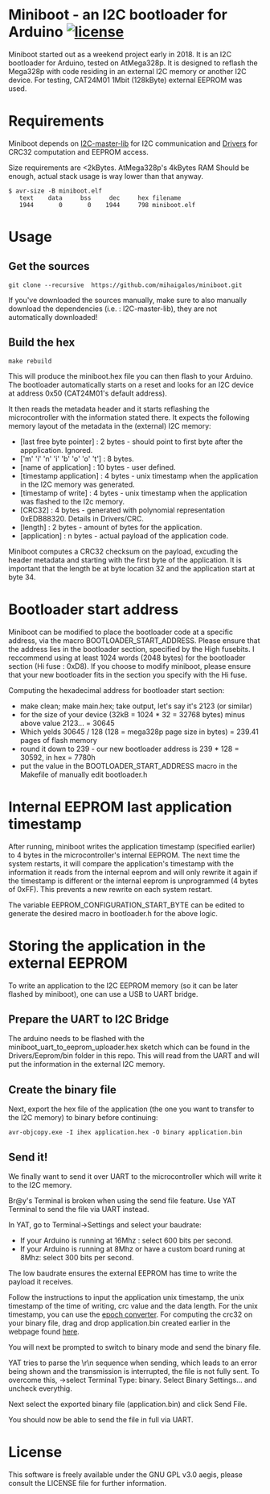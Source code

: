 # Miniboot - an I2C bootloader for Arduino [![license](https://img.shields.io/badge/license-GPLv3-brightgreen.svg)](LICENSE)

Miniboot started out as a weekend project early in 2018.
It is an I2C bootloader for Arduino, tested on AtMega328p. It is designed to reflash
the Mega328p with code residing in an external I2C memory or another I2C device. For testing,
CAT24M01 1Mbit (128kByte) external EEPROM was used.

# Requirements

Miniboot depends on [I2C-master-lib](https://github.com/g4lvanix/I2C-master-lib/) for I2C communication and [Drivers](https://github.com/mihaigalos/Drivers/) for CRC32 computation and EEPROM access.

Size requirements are <2kBytes. AtMega328p's 4kBytes RAM Should be enough, actual stack usage is way lower than that anyway.
```
$ avr-size -B miniboot.elf
   text    data     bss     dec     hex filename
   1944       0       0    1944     798 miniboot.elf
```

# Usage

## Get the sources

`git clone --recursive  https://github.com/mihaigalos/miniboot.git`

If you've downloaded the sources manually, make sure to also manually download the dependencies (i.e. : I2C-master-lib), they are not automatically downloaded!

## Build the hex
`make rebuild`

This will produce the miniboot.hex file you can then flash to your Arduino. The bootloader
automatically starts on a reset and looks for an I2C device at address 0x50 (CAT24M01's default address).

It then reads the metadata header and it starts reflashing the microcontroller with the information
stated there. It expects the following memory layout of the metadata in the (external) I2C memory:

- [last free byte pointer]          : 2 bytes - should point to first byte after the appplication. Ignored.
- ['m' 'i' 'n' 'i' 'b' 'o' 'o' 't'] : 8 bytes.
- [name of application]             : 10 bytes - user defined.
- [timestamp application]           : 4 bytes - unix timestamp when the application in the I2C memory was generated.
- [timestamp of write]              : 4 bytes - unix timestamp when the application was flashed to the I2c memory.
- [CRC32]                           : 4 bytes - generated with polynomial representation 0xEDB88320. Details in Drivers/CRC.
- [length]                          : 2 bytes - amount of bytes for the application.
- [application]                     : n bytes - actual payload of the application code.

Miniboot computes a CRC32 checksum on the payload, excuding the header metadata and starting with the first byte of
the application.
It is important that the length be at byte location 32 and the application start at byte 34.

# Bootloader start address

Miniboot can be modified to place the bootloader code at a specific address, via
the macro BOOTLOADER_START_ADDRESS. Please ensure that the address lies in the bootloader
section, specified by the High fusebits. I reccommend using at least 1024 words (2048 bytes) for
the bootloader section (Hi fuse : 0xD8). If you choose to modify miniboot, please ensure that your new bootloader
fits in the section you specify with the Hi fuse.

Computing the hexadecimal address for bootloader start section:
- make clean; make main.hex; take output, let's say it's 2123 (or similar)
- for the size of your device (32kB = 1024 * 32 = 32768 bytes) minus above value 2123... = 30645
- Which yelds 30645 / 128 (128 = mega328p page size in bytes) = 239.41 pages of flash memory
- round it down to 239 - our new bootloader address is 239 * 128 = 30592, in hex = 7780h
- put the value in the BOOTLOADER_START_ADDRESS macro in the Makefile of manually edit bootloader.h

# Internal EEPROM last application timestamp

After running, miniboot writes the application timestamp (specified earlier) to 4 bytes in the microcontroller's
internal EEPROM. The next time the system restarts, it will compare the application's timestamp with the information
it reads from the internal eeprom and will only rewrite it again if the timestamp is different or the internal eeprom
is unprogrammed (4 bytes of 0xFF). This prevents a new rewrite on each system restart.

The variable EEPROM_CONFIGURATION_START_BYTE can be edited to generate the desired macro in bootloader.h for the above logic.

# Storing the application in the external EEPROM

To write an application to the I2C EEPROM memory (so it can be later flashed by miniboot), one can use a USB to UART bridge.

## Prepare the UART to I2C Bridge

The arduino needs to be flashed with the miniboot_uart_to_eeprom_uploader.hex sketch which can be found in the Drivers/Eeprom/bin folder in this repo. This will read from the UART and will put the information in the external I2C memory.

## Create the binary file

Next, export the hex file of the application (the one you want to transfer to the I2C memory) to binary before continuing:

`avr-objcopy.exe -I ihex application.hex -O binary application.bin`

## Send it!
We finally want to send it over UART to the microcontroller which will write it to the I2C memory.

Br@y's Terminal is broken when using the send file feature.
Use YAT Terminal to send the file via UART instead.

In YAT, go to Terminal->Settings and select your baudrate:

- If your Arduino is running at 16Mhz : select 600 bits per second.
- If your Arduino is running at 8Mhz or have a custom board runing at 8Mhz: select 300 bits per second.

The low baudrate ensures the external EEPROM has time to write the payload it receives.

Follow the instructions to input the application unix timestamp, the unix timestamp of the time of writing, crc value and the data length.
For the unix timestamp, you can use the [epoch converter](https://www.epochconverter.com/).
For computing the crc32 on your binary file, drag and drop application.bin created earlier in the webpage found [here](http://emn178.github.io/online-tools/crc32_checksum.html).

You will next be prompted to switch to binary mode and send the binary file.

YAT tries to parse the \r\n sequence when sending, which leads to an error being shown and the transmission is interrupted, the file is not fully sent.
To overcome this, ->select Terminal Type: binary. Select Binary Settings... and uncheck everythig.

Next select the exported binary file (application.bin) and click Send File.

You should now be able to send the file in full via UART.

# License
This software is freely available under the GNU GPL v3.0 aegis, please consult the LICENSE file for further information.
